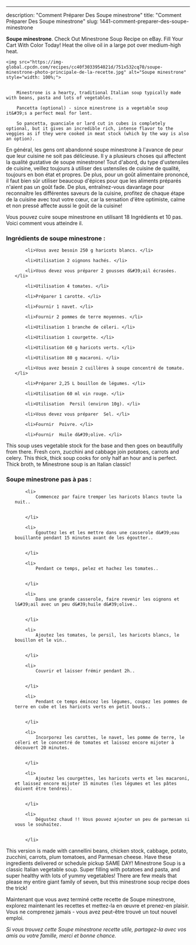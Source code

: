 ---
description: "Comment Préparer Des Soupe minestrone"
title: "Comment Préparer Des Soupe minestrone"
slug: 1441-comment-preparer-des-soupe-minestrone

<p>
	<strong>Soupe minestrone</strong>. 
	Check Out Minestrone Soup Recipe on eBay. Fill Your Cart With Color Today! Heat the olive oil in a large pot over medium-high heat.
</p>
<p>
	
	<img src="https://img-global.cpcdn.com/recipes/cc40f3033954021d/751x532cq70/soupe-minestrone-photo-principale-de-la-recette.jpg" alt="Soupe minestrone" style="width: 100%;">
	
	
		Minestrone is a hearty, traditional Italian soup typically made with beans, pasta and lots of vegetables.
	
		Pancetta (optional) - since minestrone is a vegetable soup it&#39;s a perfect meal for lent.
	
		So pancetta, guanciale or lard cut in cubes is completely optional, but it gives an incredible rich, intense flavor to the veggies as if they were cooked in meat stock (which by the way is also an option).
	
</p>

En général, les gens ont abandonné soupe minestrone à l'avance de peur que leur cuisine ne soit pas délicieuse. Il y a plusieurs choses qui affectent la qualité gustative de soupe minestrone! Tout d'abord, du type d'ustensiles de cuisine, veillez toujours à utiliser des ustensiles de cuisine de qualité, toujours en bon état et propres. De plus, pour un goût alimentaire prononcé, il faut bien sûr utiliser beaucoup d'épices pour que les aliments préparés n'aient pas un goût fade. De plus, entraînez-vous davantage pour reconnaître les différentes saveurs de la cuisine, profitez de chaque étape de la cuisine avec tout votre cœur, car la sensation d'être optimiste, calme et non pressé affecte aussi le goût de la cuisine!

<!--inarticleads1-->

Vous pouvez cuire soupe minestrone en utilisant 18 Ingrédients et 10 pas. Voici comment vous atteindre il.

<h3>Ingrédients de soupe minestrone :</h3>

<ol>
	
		<li>Vous avez besoin 250 g haricots blancs. </li>
	
		<li>Utilisation 2 oignons hachés. </li>
	
		<li>Vous devez vous préparer 2 gousses d&#39;ail écrasées. </li>
	
		<li>Utilisation 4 tomates. </li>
	
		<li>Préparer 1 carotte. </li>
	
		<li>Fournir 1 navet. </li>
	
		<li>Fournir 2 pommes de terre moyennes. </li>
	
		<li>Utilisation 1 branche de céleri. </li>
	
		<li>Utilisation 1 courgette. </li>
	
		<li>Utilisation 60 g haricots verts. </li>
	
		<li>Utilisation 80 g macaroni. </li>
	
		<li>Vous avez besoin 2 cuillères à soupe concentré de tomate. </li>
	
		<li>Préparer 2,25 L bouillon de légumes. </li>
	
		<li>Utilisation 60 ml vin rouge. </li>
	
		<li>Utilisation  Persil (environ 10g). </li>
	
		<li>Vous devez vous préparer  Sel. </li>
	
		<li>Fournir  Poivre. </li>
	
		<li>Fournir  Huile d&#39;olive. </li>
	
</ol>

This soup uses vegetable stock for the base and then goes on beautifully from there. Fresh corn, zucchini and cabbage join potatoes, carrots and celery. This thick, thick soup cooks for only half an hour and is perfect. Thick broth, te Minestrone soup is an Italian classic! 

<!--inarticleads2-->

<h3>Soupe minestrone pas à pas :</h3>

<ol>
	
		<li>
			Commencez par faire tremper les haricots blancs toute la nuit..
			
			
		</li>
	
		<li>
			Égouttez les et les mettre dans une casserole d&#39;eau bouillante pendant 15 minutes avant de les égoutter..
			
			
		</li>
	
		<li>
			Pendant ce temps, pelez et hachez les tomates..
			
			
		</li>
	
		<li>
			Dans une grande casserole, faire revenir les oignons et l&#39;ail avec un peu d&#39;huile d&#39;olive..
			
			
		</li>
	
		<li>
			Ajoutez les tomates, le persil, les haricots blancs, le bouillon et le vin..
			
			
		</li>
	
		<li>
			Couvrir et laisser frémir pendant 2h..
			
			
		</li>
	
		<li>
			Pendant ce temps émincez les légumes, coupez les pommes de terre en cube et les haricots verts en petit bouts..
			
			
		</li>
	
		<li>
			Incorporez les carottes, le navet, les pomme de terre, le céleri et le concentré de tomates et laissez encore mijoter à découvert 20 minutes.
			
			
		</li>
	
		<li>
			Ajoutez les courgettes, les haricots verts et les macaroni, et laissez encore mijoter 15 minutes (les légumes et les pâtes doivent être tendres).
			
			
		</li>
	
		<li>
			Dégustez chaud !! Vous pouvez ajouter un peu de parmesan si vous le souhaitez.
			
			
		</li>
	
</ol>

This version is made with cannellini beans, chicken stock, cabbage, potato, zucchini, carrots, plum tomatoes, and Parmesan cheese. Have these ingredients delivered or schedule pickup SAME DAY! Minestrone Soup is a classic Italian vegetable soup. Super filling with potatoes and pasta, and super healthy with lots of yummy vegetables! There are few meals that please my entire giant family of seven, but this minestrone soup recipe does the trick! 

<!--inarticleads1-->

<p>
Maintenant que vous avez terminé cette recette de Soupe minestrone, explorez maintenant les recettes et mettez-la en œuvre et prenez-en plaisir. Vous ne comprenez jamais - vous avez peut-être trouvé un tout nouvel emploi.
</p>

<p>
<i>Si vous trouvez cette Soupe minestrone recette utile, partagez-la avec vos amis ou votre famille, merci et bonne chance.</i>
</p>
